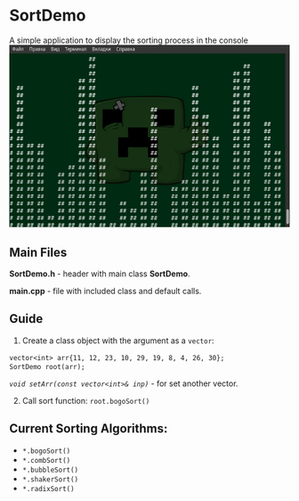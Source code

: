 # SortDemo
A simple application to display the sorting process in the console
![](https://github.com/sql-enjoyer/SortDemo/blob/master/image.png)
## Main Files
**SortDemo.h** - header with main class **SortDemo**.

**main.cpp** - file with included class and default calls.
## Guide
1. Сreate a class object with the argument as a `vector`: 
```
vector<int> arr{11, 12, 23, 10, 29, 19, 8, 4, 26, 30};
SortDemo root(arr);
```
_`void setArr(const vector<int>& inp)`_ - for set another vector.

2. Call sort function: `root.bogoSort()`

## Current Sorting Algorithms:
- `*.bogoSort()`
- `*.combSort()`
- `*.bubbleSort()`
- `*.shakerSort()`
- `*.radixSort()`
